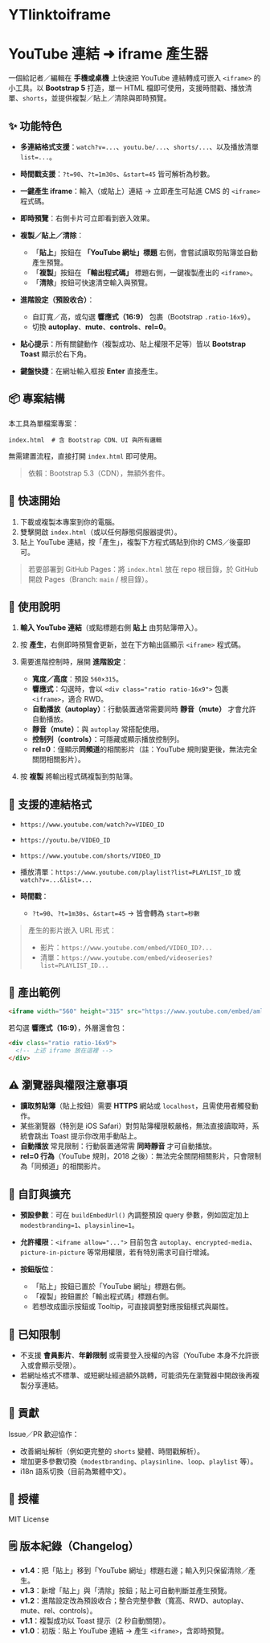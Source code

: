 # YTlinktoiframe

# YouTube 連結 ➜ iframe 產生器

一個給記者／編輯在 **手機或桌機** 上快速把 YouTube 連結轉成可嵌入 `<iframe>` 的小工具。以 **Bootstrap 5** 打造，單一 HTML 檔即可使用，支援時間戳、播放清單、`shorts`，並提供複製／貼上／清除與即時預覽。

## ✨ 功能特色

* **多連結格式支援**：`watch?v=...`、`youtu.be/...`、`shorts/...`、以及播放清單 `list=...`。
* **時間戳支援**：`?t=90`、`?t=1m30s`、`&start=45` 皆可解析為秒數。
* **一鍵產生 iframe**：輸入（或貼上）連結 → 立即產生可貼進 CMS 的 `<iframe>` 程式碼。
* **即時預覽**：右側卡片可立即看到嵌入效果。
* **複製／貼上／清除**：

  * 「**貼上**」按鈕在 **「YouTube 網址」標題** 右側，會嘗試讀取剪貼簿並自動產生預覽。
  * 「**複製**」按鈕在 **「輸出程式碼」** 標題右側，一鍵複製產出的 `<iframe>`。
  * 「**清除**」按鈕可快速清空輸入與預覽。
* **進階設定（預設收合）**：

  * 自訂寬／高，或勾選 **響應式（16:9）** 包裹（Bootstrap `.ratio-16x9`）。
  * 切換 **autoplay**、**mute**、**controls**、**rel=0**。
* **貼心提示**：所有關鍵動作（複製成功、貼上權限不足等）皆以 **Bootstrap Toast** 顯示於右下角。
* **鍵盤快捷**：在網址輸入框按 **Enter** 直接產生。

## 📦 專案結構

本工具為單檔案專案：

```
index.html  # 含 Bootstrap CDN、UI 與所有邏輯
```

無需建置流程，直接打開 `index.html` 即可使用。

> 依賴：Bootstrap 5.3（CDN），無額外套件。

## 🚀 快速開始

1. 下載或複製本專案到你的電腦。
2. 雙擊開啟 `index.html`（或以任何靜態伺服器提供）。
3. 貼上 YouTube 連結，按「產生」，複製下方程式碼貼到你的 CMS／後臺即可。

> 若要部署到 GitHub Pages：將 `index.html` 放在 repo 根目錄，於 GitHub 開啟 Pages（Branch: `main` / 根目錄）。

## 🧭 使用說明

1. **輸入 YouTube 連結**（或點標題右側 **貼上** 由剪貼簿帶入）。
2. 按 **產生**，右側即時預覽會更新，並在下方輸出區顯示 `<iframe>` 程式碼。
3. 需要進階控制時，展開 **進階設定**：

   * **寬度／高度**：預設 `560×315`。
   * **響應式**：勾選時，會以 `<div class="ratio ratio-16x9">` 包裹 `<iframe>`，適合 RWD。
   * **自動播放（autoplay）**：行動裝置通常需要同時 **靜音（mute）** 才會允許自動播放。
   * **靜音（mute）**：與 `autoplay` 常搭配使用。
   * **控制列（controls）**：可隱藏或顯示播放控制列。
   * **rel=0**：僅顯示**同頻道**的相關影片（註：YouTube 規則變更後，無法完全關閉相關影片）。
4. 按 **複製** 將輸出程式碼複製到剪貼簿。

## 🔗 支援的連結格式

* `https://www.youtube.com/watch?v=VIDEO_ID`
* `https://youtu.be/VIDEO_ID`
* `https://www.youtube.com/shorts/VIDEO_ID`
* 播放清單：`https://www.youtube.com/playlist?list=PLAYLIST_ID` 或 `watch?v=...&list=...`
* **時間戳**：

  * `?t=90`、`?t=1m30s`、`&start=45` → 皆會轉為 `start=秒數`

> 產生的影片嵌入 URL 形式：
>
> * 影片：`https://www.youtube.com/embed/VIDEO_ID?...`
> * 清單：`https://www.youtube.com/embed/videoseries?list=PLAYLIST_ID...`

## 🧩 產出範例

```html
<iframe width="560" height="315" src="https://www.youtube.com/embed/amlJDZd_iew?start=90" title="YouTube video player" frameborder="0" allow="accelerometer; autoplay; clipboard-write; encrypted-media; gyroscope; picture-in-picture; web-share" referrerpolicy="strict-origin-when-cross-origin" allowfullscreen></iframe>
```

若勾選 **響應式（16:9）**，外層還會包：

```html
<div class="ratio ratio-16x9">
  <!-- 上述 iframe 放在這裡 -->
</div>
```

## ⚠️ 瀏覽器與權限注意事項

* **讀取剪貼簿**（貼上按鈕）需要 **HTTPS** 網站或 `localhost`，且需使用者觸發動作。
* 某些瀏覽器（特別是 iOS Safari）對剪貼簿權限較嚴格，無法直接讀取時，系統會跳出 Toast 提示你改用手動貼上。
* **自動播放** 常見限制：行動裝置通常需 **同時靜音** 才可自動播放。
* **rel=0 行為**（YouTube 規則，2018 之後）：無法完全關閉相關影片，只會限制為「同頻道」的相關影片。

## 🔧 自訂與擴充

* **預設參數**：可在 `buildEmbedUrl()` 內調整預設 query 參數，例如固定加上 `modestbranding=1`、`playsinline=1`。
* **允許權限**：`<iframe allow="...">` 目前包含 `autoplay`、`encrypted-media`、`picture-in-picture` 等常用權限，若有特別需求可自行增減。
* **按鈕版位**：

  * 「貼上」按鈕已置於「YouTube 網址」標題右側。
  * 「複製」按鈕置於「輸出程式碼」標題右側。
  * 若想改成圖示按鈕或 Tooltip，可直接調整對應按鈕樣式與屬性。

## 🧱 已知限制

* 不支援 **會員影片**、**年齡限制** 或需要登入授權的內容（YouTube 本身不允許嵌入或會顯示受限）。
* 若網址格式不標準、或短網址經過額外跳轉，可能須先在瀏覽器中開啟後再複製分享連結。

## 🤝 貢獻

Issue／PR 歡迎協作：

* 改善網址解析（例如更完整的 `shorts` 變體、時間戳解析）。
* 增加更多參數切換（`modestbranding`、`playsinline`、`loop`、`playlist` 等）。
* i18n 語系切換（目前為繁體中文）。

## 📝 授權

MIT License

## 🗒️ 版本紀錄（Changelog）

* **v1.4**：把「貼上」移到「YouTube 網址」標題右邊；輸入列只保留清除／產生。
* **v1.3**：新增「貼上」與「清除」按鈕；貼上可自動判斷並產生預覽。
* **v1.2**：進階設定改為預設收合；整合完整參數（寬高、RWD、autoplay、mute、rel、controls）。
* **v1.1**：複製成功以 Toast 提示（2 秒自動關閉）。
* **v1.0**：初版：貼上 YouTube 連結 → 產生 `<iframe>`，含即時預覽。
